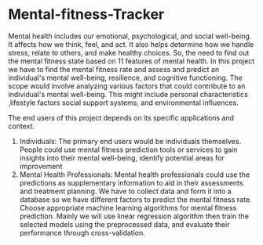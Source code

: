 # Mental-fitness-Tracker
Mental health includes our emotional, psychological, and social well-being. It affects how we think, feel, and act. It also helps determine how we handle stress, relate to others, and make healthy choices. 
So, the need to find out the mental fitness state based on 11 features of mental health.
In this project we have to find the mental fitness rate and assess and predict an individual's mental well-being, resilience, and cognitive functioning.
The scope would involve analyzing various factors that could contribute to an individual's mental well-being. This might include personal characteristics ,lifestyle factors social support systems, and environmental influences. 

The end users of this project depends on its specific applications and context. 
1. Individuals: The primary end users would be individuals themselves. People could use mental fitness prediction tools or services to gain insights into their mental well-being, identify potential areas for improvement
2. Mental Health Professionals: Mental health professionals could use the predictions as supplementary information to aid in their assessments and treatment planning. 
We have to collect data and form it into a database so we have different factors to predict the mental fitness rate.
Choose appropriate machine learning algorithms for mental fitness prediction. Mainly we will use linear regression algorithm then train the selected models using the preprocessed data, and evaluate their performance through cross-validation.



